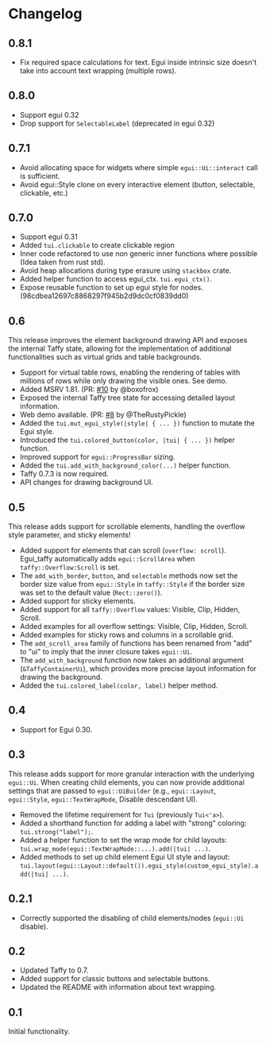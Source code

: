 # Changelog

## 0.8.1

- Fix required space calculations for text. Egui inside intrinsic size doesn't take into account text wrapping (multiple rows).

## 0.8.0

- Support egui 0.32
- Drop support for `SelectableLabel` (deprecated in egui 0.32)

## 0.7.1

- Avoid allocating space for widgets where simple `egui::Ui::interact` call is sufficient.
- Avoid egui::Style clone on every interactive element (button, selectable, clickable, etc.)

## 0.7.0

- Support egui 0.31
- Added `tui.clickable` to create clickable region
- Inner code refactored to use non generic inner functions where possible (Idea taken from rust std).
- Avoid heap allocations during type erasure using `stackbox` crate.
- Added helper function to access egui_ctx. `tui.egui_ctx()`.
- Expose reusable function to set up egui style for nodes. (98cdbea12697c8868297f945b2d9dc0cf0839dd0)

## 0.6

This release improves the element background drawing API and exposes the internal Taffy state, allowing for the implementation of additional functionalities such as virtual grids and table backgrounds.

- Support for virtual table rows, enabling the rendering of tables with millions of rows while only drawing the visible ones. See demo.
- Added MSRV 1.81. (PR: [#10](https://github.com/PPakalns/egui_taffy/pull/10) by @boxofrox)
- Exposed the internal Taffy tree state for accessing detailed layout information.
- Web demo available. (PR: [#8](https://github.com/PPakalns/egui_taffy/pull/8) by @TheRustyPickle)
- Added the `tui.mut_egui_style(|style| { ... })` function to mutate the Egui style.
- Introduced the `tui.colored_button(color, |tui| { ... })` helper function.
- Improved support for `egui::ProgressBar` sizing.
- Added the `tui.add_with_background_color(...)` helper function.
- Taffy 0.7.3 is now required.
- API changes for drawing background UI.

## 0.5

This release adds support for scrollable elements, handling the overflow style parameter, and sticky elements!

- Added support for elements that can scroll (`overflow: scroll`). Egui_taffy automatically adds `egui::ScrollArea` when `taffy::Overflow:Scroll` is set.
- The `add_with_border`, `button`, and `selectable` methods now set the border size value from `egui::Style` in `taffy::Style` if the border size was set to the default value (`Rect::zero()`).
- Added support for sticky elements.
- Added support for all `taffy::Overflow` values: Visible, Clip, Hidden, Scroll.
- Added examples for all overflow settings: Visible, Clip, Hidden, Scroll.
- Added examples for sticky rows and columns in a scrollable grid.
- The `add_scroll_area` family of functions has been renamed from "add" to "ui" to imply that the inner closure takes `egui::Ui`.
- The `add_with_background` function now takes an additional argument (`&TaffyContainerUi`), which provides more precise layout information for drawing the background.
- Added the `tui.colored_label(color, label)` helper method.

## 0.4

- Support for Egui 0.30.

## 0.3

This release adds support for more granular interaction with the underlying `egui::Ui`. When creating child elements, you can now provide additional settings that are passed to `egui::UiBuilder` (e.g., `egui::Layout`, `egui::Style`, `egui::TextWrapMode`, Disable descendant UI).

- Removed the lifetime requirement for `Tui` (previously `Tui<'a>`).
- Added a shorthand function for adding a label with "strong" coloring: `tui.strong("label");`.
- Added a helper function to set the wrap mode for child layouts: `tui.wrap_mode(egui::TextWrapMode::...).add(|tui| ...)`.
- Added methods to set up child element Egui UI style and layout: `tui.layout(egui::Layout::default()).egui_style(custom_egui_style).add(|tui| ...)`.

## 0.2.1

- Correctly supported the disabling of child elements/nodes (`egui::Ui` disable).

## 0.2

- Updated Taffy to 0.7.
- Added support for classic buttons and selectable buttons.
- Updated the README with information about text wrapping.

## 0.1

Initial functionality.
